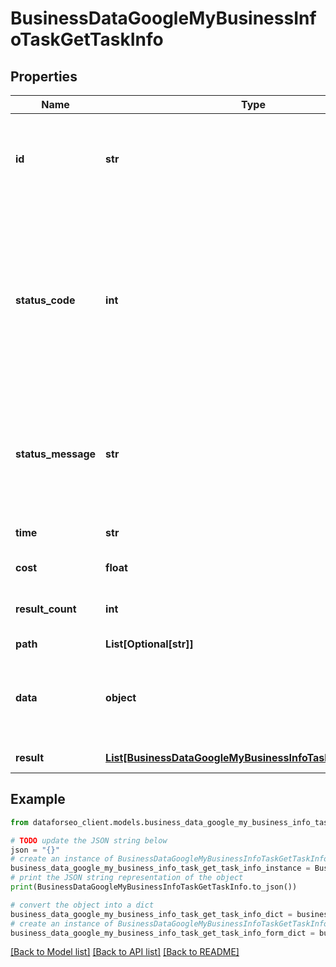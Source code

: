 # BusinessDataGoogleMyBusinessInfoTaskGetTaskInfo


## Properties

Name | Type | Description | Notes
------------ | ------------- | ------------- | -------------
**id** | **str** | task identifier unique task identifier in our system in the UUID format | [optional] 
**status_code** | **int** | status code of the task generated by DataForSEO, can be within the following range: 10000-60000 you can find the full list of the response codes here | [optional] 
**status_message** | **str** | informational message of the task you can find the full list of general informational messages here | [optional] 
**time** | **str** | execution time, seconds | [optional] 
**cost** | **float** | total tasks cost, USD | [optional] 
**result_count** | **int** | number of elements in the result array | [optional] 
**path** | **List[Optional[str]]** | URL path | [optional] 
**data** | **object** | contains the same parameters that you specified in the POST request | [optional] 
**result** | [**List[BusinessDataGoogleMyBusinessInfoTaskGetResultInfo]**](BusinessDataGoogleMyBusinessInfoTaskGetResultInfo.md) | array of results | [optional] 

## Example

```python
from dataforseo_client.models.business_data_google_my_business_info_task_get_task_info import BusinessDataGoogleMyBusinessInfoTaskGetTaskInfo

# TODO update the JSON string below
json = "{}"
# create an instance of BusinessDataGoogleMyBusinessInfoTaskGetTaskInfo from a JSON string
business_data_google_my_business_info_task_get_task_info_instance = BusinessDataGoogleMyBusinessInfoTaskGetTaskInfo.from_json(json)
# print the JSON string representation of the object
print(BusinessDataGoogleMyBusinessInfoTaskGetTaskInfo.to_json())

# convert the object into a dict
business_data_google_my_business_info_task_get_task_info_dict = business_data_google_my_business_info_task_get_task_info_instance.to_dict()
# create an instance of BusinessDataGoogleMyBusinessInfoTaskGetTaskInfo from a dict
business_data_google_my_business_info_task_get_task_info_form_dict = business_data_google_my_business_info_task_get_task_info.from_dict(business_data_google_my_business_info_task_get_task_info_dict)
```
[[Back to Model list]](../README.md#documentation-for-models) [[Back to API list]](../README.md#documentation-for-api-endpoints) [[Back to README]](../README.md)


